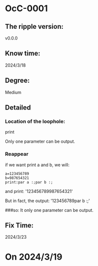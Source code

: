# OcC-0001

## The ripple version: 
v0.0.0

## Know time: 
2024/3/18

## Degree: 
Medium

## Detailed

### Location of the loophole:
print

Only one parameter can be output.
### Reappear
if we want print a and b, we will:
```
a=123456789
b=987654321
print:par a :;par b :;
```
and print: 
'123456789987654321'

But in fact, the output: 
'123456789par b :;'

###so:
It only one parameter can be output.

## Fix Time:
2024/3/23


# On 2024/3/19
